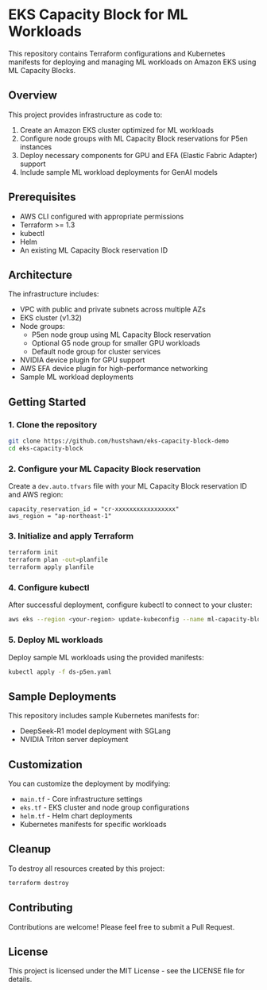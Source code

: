 # EKS Capacity Block for ML Workloads

This repository contains Terraform configurations and Kubernetes manifests for deploying and managing ML workloads on Amazon EKS using ML Capacity Blocks.

## Overview

This project provides infrastructure as code to:

1. Create an Amazon EKS cluster optimized for ML workloads
2. Configure node groups with ML Capacity Block reservations for P5en instances
3. Deploy necessary components for GPU and EFA (Elastic Fabric Adapter) support
4. Include sample ML workload deployments for GenAI models

## Prerequisites

- AWS CLI configured with appropriate permissions
- Terraform >= 1.3
- kubectl
- Helm
- An existing ML Capacity Block reservation ID

## Architecture

The infrastructure includes:

- VPC with public and private subnets across multiple AZs
- EKS cluster (v1.32)
- Node groups:
  - P5en node group using ML Capacity Block reservation
  - Optional G5 node group for smaller GPU workloads
  - Default node group for cluster services
- NVIDIA device plugin for GPU support
- AWS EFA device plugin for high-performance networking
- Sample ML workload deployments

## Getting Started

### 1. Clone the repository

```bash
git clone https://github.com/hustshawn/eks-capacity-block-demo
cd eks-capacity-block
```

### 2. Configure your ML Capacity Block reservation

Create a `dev.auto.tfvars` file with your ML Capacity Block reservation ID and AWS region:

```hcl
capacity_reservation_id = "cr-xxxxxxxxxxxxxxxxx"
aws_region = "ap-northeast-1"
```

### 3. Initialize and apply Terraform

```bash
terraform init
terraform plan -out=planfile
terraform apply planfile
```

### 4. Configure kubectl

After successful deployment, configure kubectl to connect to your cluster:

```bash
aws eks --region <your-region> update-kubeconfig --name ml-capacity-block
```

### 5. Deploy ML workloads

Deploy sample ML workloads using the provided manifests:

```bash
kubectl apply -f ds-p5en.yaml
```

## Sample Deployments

This repository includes sample Kubernetes manifests for:

- DeepSeek-R1 model deployment with SGLang
- NVIDIA Triton server deployment

## Customization

You can customize the deployment by modifying:

- `main.tf` - Core infrastructure settings
- `eks.tf` - EKS cluster and node group configurations
- `helm.tf` - Helm chart deployments
- Kubernetes manifests for specific workloads

## Cleanup

To destroy all resources created by this project:

```bash
terraform destroy
```

## Contributing

Contributions are welcome! Please feel free to submit a Pull Request.

## License

This project is licensed under the MIT License - see the LICENSE file for details.
